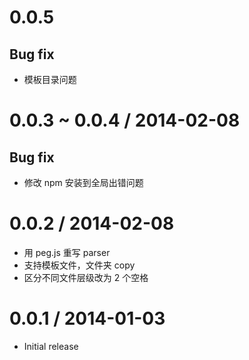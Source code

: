 # 0.0.5
## Bug fix
* 模板目录问题

# 0.0.3 ~ 0.0.4 / 2014-02-08
## Bug fix
* 修改 npm 安装到全局出错问题

# 0.0.2 / 2014-02-08
* 用 peg.js 重写 parser
* 支持模板文件，文件夹 copy
* 区分不同文件层级改为 2 个空格
    
# 0.0.1 / 2014-01-03

  * Initial release
